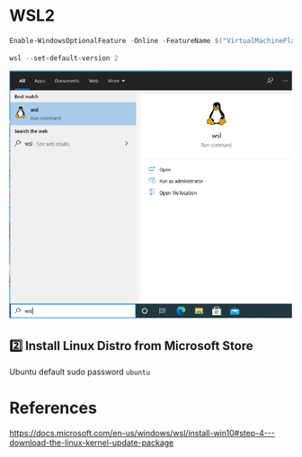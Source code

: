 # WSL2


```powershell
Enable-WindowsOptionalFeature -Online -FeatureName $("VirtualMachinePlatform", "Microsoft-Windows-Subsystem-Linux")
```


```powershell
wsl --set-default-version 2
```


![wsl2](images/wsl2.png)


## :two: Install Linux Distro from Microsoft Store

Ubuntu default sudo password `ubuntu`



# References

https://docs.microsoft.com/en-us/windows/wsl/install-win10#step-4---download-the-linux-kernel-update-package
